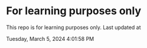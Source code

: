 # For learning purposes only
This repo is for learning purposes only.
Last updated at

Tuesday, March 5, 2024 4:01:58 PM

